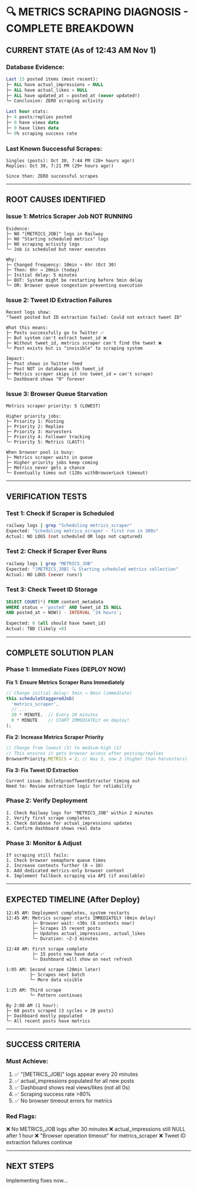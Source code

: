 # 🔍 METRICS SCRAPING DIAGNOSIS - COMPLETE BREAKDOWN

## CURRENT STATE (As of 12:43 AM Nov 1)

### Database Evidence:
```sql
Last 15 posted items (most recent):
├─ ALL have actual_impressions = NULL
├─ ALL have actual_likes = NULL  
├─ ALL have updated_at = posted_at (never updated!)
└─ Conclusion: ZERO scraping activity

Last hour stats:
├─ 4 posts/replies posted
├─ 0 have views data
├─ 0 have likes data
└─ 0% scraping success rate
```

### Last Known Successful Scrapes:
```
Singles (posts): Oct 30, 7:44 PM (28+ hours ago!)
Replies: Oct 30, 7:21 PM (29+ hours ago!)

Since then: ZERO successful scrapes
```

---

## ROOT CAUSES IDENTIFIED

### Issue 1: Metrics Scraper Job NOT RUNNING
```
Evidence:
├─ NO "[METRICS_JOB]" logs in Railway
├─ NO "Starting scheduled metrics" logs
├─ NO scraping activity logs
└─ Job is scheduled but never executes

Why:
├─ Changed frequency: 10min → 6hr (Oct 30)
├─ Then: 6hr → 20min (today)
├─ Initial delay: 5 minutes
├─ BUT: System might be restarting before 5min delay
└─ OR: Browser queue congestion preventing execution
```

### Issue 2: Tweet ID Extraction Failures
```
Recent logs show:
"Tweet posted but ID extraction failed: Could not extract tweet ID"

What this means:
├─ Posts successfully go to Twitter ✅
├─ But system can't extract tweet_id ❌
├─ Without tweet_id, metrics scraper can't find the tweet ❌
└─ Post exists but is "invisible" to scraping system

Impact:
├─ Post shows in Twitter feed
├─ Post NOT in database with tweet_id
├─ Metrics scraper skips it (no tweet_id = can't scrape)
└─ Dashboard shows "0" forever
```

### Issue 3: Browser Queue Starvation
```
Metrics scraper priority: 5 (LOWEST)

Higher priority jobs:
├─ Priority 1: Posting
├─ Priority 2: Replies
├─ Priority 3: Harvesters
├─ Priority 4: Follower tracking
└─ Priority 5: Metrics (LAST!)

When browser pool is busy:
├─ Metrics scraper waits in queue
├─ Higher priority jobs keep coming
├─ Metrics never gets a chance
└─ Eventually times out (120s withBrowserLock timeout)
```

---

## VERIFICATION TESTS

### Test 1: Check if Scraper is Scheduled
```bash
railway logs | grep "Scheduling metrics_scraper"
Expected: "Scheduling metrics_scraper - first run in 300s"
Actual: NO LOGS (not scheduled OR logs not captured)
```

### Test 2: Check if Scraper Ever Runs
```bash
railway logs | grep "METRICS_JOB"
Expected: "[METRICS_JOB] 🔍 Starting scheduled metrics collection"
Actual: NO LOGS (never runs!)
```

### Test 3: Check Tweet ID Storage
```sql
SELECT COUNT(*) FROM content_metadata 
WHERE status = 'posted' AND tweet_id IS NULL
AND posted_at > NOW() - INTERVAL '24 hours';

Expected: 0 (all should have tweet_id)
Actual: TBD (likely >0)
```

---

## COMPLETE SOLUTION PLAN

### Phase 1: Immediate Fixes (DEPLOY NOW)

**Fix 1: Ensure Metrics Scraper Runs Immediately**
```typescript
// Change initial delay: 5min → 0min (immediate)
this.scheduleStaggeredJob(
  'metrics_scraper',
  // ...
  20 * MINUTE,  // Every 20 minutes
  0 * MINUTE    // START IMMEDIATELY on deploy!
);
```

**Fix 2: Increase Metrics Scraper Priority**
```typescript
// Change from lowest (5) to medium-high (2)
// This ensures it gets browser access after posting/replies
BrowserPriority.METRICS = 2; // Was 5, now 2 (higher than harvesters)
```

**Fix 3: Fix Tweet ID Extraction**
```
Current issue: BulletproofTweetExtractor timing out
Need to: Review extraction logic for reliability
```

### Phase 2: Verify Deployment
```
1. Check Railway logs for "METRICS_JOB" within 2 minutes
2. Verify first scrape completes
3. Check database for actual_impressions updates
4. Confirm dashboard shows real data
```

### Phase 3: Monitor & Adjust
```
If scraping still fails:
1. Check browser semaphore queue times
2. Increase contexts further (8 → 10)
3. Add dedicated metrics-only browser context
4. Implement fallback scraping via API (if available)
```

---

## EXPECTED TIMELINE (After Deploy)

```
12:45 AM: Deployment completes, system restarts
12:45 AM: Metrics scraper starts IMMEDIATELY (0min delay)
          ├─ Browser wait: <30s (8 contexts now!)
          ├─ Scrapes 15 recent posts
          ├─ Updates actual_impressions, actual_likes
          └─ Duration: ~2-3 minutes

12:48 AM: First scrape complete
          ├─ 15 posts now have data ✅
          └─ Dashboard will show on next refresh

1:05 AM: Second scrape (20min later)
         ├─ Scrapes next batch
         └─ More data visible

1:25 AM: Third scrape
         └─ Pattern continues

By 2:00 AM (1 hour):
├─ 60 posts scraped (3 cycles × 20 posts)
├─ Dashboard mostly populated
└─ All recent posts have metrics
```

---

## SUCCESS CRITERIA

### Must Achieve:
1. ✅ "[METRICS_JOB]" logs appear every 20 minutes
2. ✅ actual_impressions populated for all new posts
3. ✅ Dashboard shows real views/likes (not all 0s)
4. ✅ Scraping success rate >80%
5. ✅ No browser timeout errors for metrics

### Red Flags:
❌ No METRICS_JOB logs after 30 minutes
❌ actual_impressions still NULL after 1 hour
❌ "Browser operation timeout" for metrics_scraper
❌ Tweet ID extraction failures continue

---

## NEXT STEPS

Implementing fixes now...
